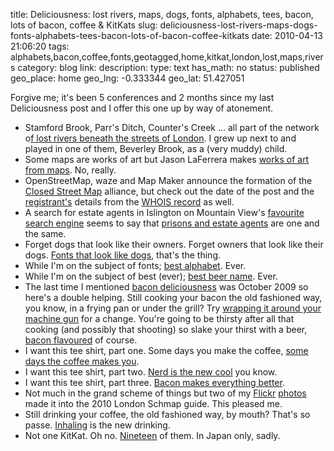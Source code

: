 title: Deliciousness: lost rivers, maps, dogs, fonts, alphabets, tees, bacon, lots of bacon, coffee & KitKats
slug: deliciousness-lost-rivers-maps-dogs-fonts-alphabets-tees-bacon-lots-of-bacon-coffee-kitkats
date: 2010-04-13 21:06:20
tags: alphabets,bacon,coffee,fonts,geotagged,home,kitkat,london,lost,maps,rivers
category: blog
link: 
description: 
type: text
has_math: no
status: published
geo_place: home
geo_lng: -0.333344
geo_lat: 51.427051

Forgive me; it's been 5 conferences and 2 months since my last Deliciousness post and I offer this one up by way of atonement.


* Stamford Brook, Parr's Ditch, Counter's Creek ... all part of the network o[f lost rivers beneath the streets of London](https://strangemaps.wordpress.com/2008/06/05/284-londons-lost-rivers/ "https://strangemaps.wordpress.com/2008/06/05/284-londons-lost-rivers/"). I grew up next to and played in one of them, Beverley Brook, as a (very muddy) child.
* Some maps are works of art but Jason LaFerrera makes [works of art from maps](https://www.boingboing.net/2010/04/11/wildlife-made-from-c.html "https://www.boingboing.net/2010/04/11/wildlife-made-from-c.html"). No, really.
* OpenStreetMap, waze and Map Maker announce the formation of the [Closed Street Map](https://www.closedstreetmap.org/ "https://www.closedstreetmap.org/") alliance, but check out the date of the post and the [registrant's](https://twitter.com/stevec "https://twitter.com/stevec") details from the [WHOIS record](https://www.whois.net/whois/closedstreetmap.org "https://www.whois.net/whois/closedstreetmap.org") as well.
* A search for estate agents in Islington on Mountain View's [favourite search engine](https://www.google.co.uk/ "https://www.google.co.uk/") seems to say that [prisons and estate agents](https://www.malcolmcoles.co.uk/blog/google-estate-agents-criminals/ "https://www.malcolmcoles.co.uk/blog/google-estate-agents-criminals/") are one and the same.
* Forget dogs that look like their owners. Forget owners that look like their dogs. [Fonts that look like dogs](https://laughingsquid.com/fonts-that-match-the-dog/ "https://laughingsquid.com/fonts-that-match-the-dog/"), that's the thing.
* While I'm on the subject of fonts; [best alphabet](https://unrealitymag.com/index.php/2010/03/25/the-most-badass-alphabet-ever/ "https://unrealitymag.com/index.php/2010/03/25/the-most-badass-alphabet-ever/"). Ever.
* While I'm on the subject of best (ever); [best beer name](https://www.spiegel.de/international/zeitgeist/0,1518,686305,00.html "https://www.spiegel.de/international/zeitgeist/0,1518,686305,00.html"). Ever.
* The last time I mentioned [bacon deliciousness](/2009/10/04/deliciousness-bacon-protect-and-survive-outing-the-paleotards-fake-carol-and-crop-circles/ "/2009/10/04/deliciousness-bacon-protect-and-survive-outing-the-paleotards-fake-carol-and-crop-circles/") was October 2009 so here's a double helping. Still cooking your bacon the old fashioned way, you know, in a frying pan or under the grill? Try [wrapping it around your machine gun](https://www.geekologie.com/2010/03/its_the_american_way_cooking_b.php "https://www.geekologie.com/2010/03/its_the_american_way_cooking_b.php") for a change. You're going to be thirsty after all that cooking (and possibly that shooting) so slake your thirst with a beer, [bacon flavoured](https://lukegregory.com/?p=326 "https://lukegregory.com/?p=326") of course.
* I want this tee shirt, part one. Some days you make the coffee, [some days the coffee makes you](https://sbdc.spreadshirt.com/some-days-A5775663/customize/color/120 "https://sbdc.spreadshirt.com/some-days-A5775663/customize/color/120").
* I want this tee shirt, part two. [Nerd is the new cool](https://www.jinx.com/trs/nerd_is_the_new_cool.html?catid=1&cs=19&csd=nerd+is+the+new+cool "https://www.jinx.com/trs/nerd_is_the_new_cool.html?catid=1&cs=19&csd=nerd+is+the+new+cool") you know.
* I want this tee shirt, part three. [Bacon makes everything better](https://www.snorgtees.com/baconmakeseverythingbetter-p-757.html?osCsid=64556bb789d5d09534852f68246c96a5 "https://www.snorgtees.com/baconmakeseverythingbetter-p-757.html?osCsid=64556bb789d5d09534852f68246c96a5").
* Not much in the grand scheme of things but two of my [Flickr](https://www.schmap.com/london/tours_tour2/#p=486&i=486_36.jpg "https://www.schmap.com/london/tours_tour2/#p=486&i=486_36.jpg") [photos](https://www.schmap.com/london/restaurants_japanese/#p=111&i=111_4.jpg "https://www.schmap.com/london/restaurants_japanese/#p=111&i=111_4.jpg") made it into the 2010 London Schmap guide. This pleased me.
* Still drinking your coffee, the old fashioned way, by mouth? That's so passe. [Inhaling](https://lukegregory.com/?p=311 "https://lukegregory.com/?p=311") is the new drinking.
* Not one KitKat. Oh no. [Nineteen](https://springwise.com/food_beverage/kitkat/?utm_source=feedburner&utm_medium=feed&utm_campaign=Feed%3A+springwise+%28Springwise%29 "https://springwise.com/food_beverage/kitkat/?utm_source=feedburner&utm_medium=feed&utm_campaign=Feed%3A+springwise+%28Springwise%29") of them. In Japan only, sadly.




